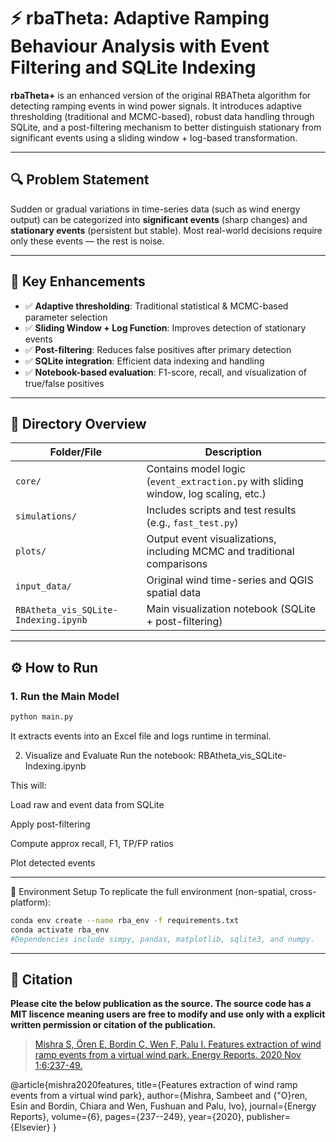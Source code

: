 # ⚡ rbaTheta: Adaptive Ramping Behaviour Analysis with Event Filtering and SQLite Indexing

**rbaTheta+** is an enhanced version of the original RBATheta algorithm for detecting ramping events in wind power signals. It introduces adaptive thresholding (traditional and MCMC-based), robust data handling through SQLite, and a post-filtering mechanism to better distinguish stationary from significant events using a sliding window + log-based transformation.

---

## 🔍 Problem Statement

Sudden or gradual variations in time-series data (such as wind energy output) can be categorized into **significant events** (sharp changes) and **stationary events** (persistent but stable). Most real-world decisions require only these events — the rest is noise.

---

## 🧠 Key Enhancements

- ✅ **Adaptive thresholding**: Traditional statistical & MCMC-based parameter selection  
- ✅ **Sliding Window + Log Function**: Improves detection of stationary events  
- ✅ **Post-filtering**: Reduces false positives after primary detection  
- ✅ **SQLite integration**: Efficient data indexing and handling  
- ✅ **Notebook-based evaluation**: F1-score, recall, and visualization of true/false positives

---

## 📁 Directory Overview

| Folder/File | Description |
|-------------|-------------|
| `core/` | Contains model logic (`event_extraction.py` with sliding window, log scaling, etc.) |
| `simulations/` | Includes scripts and test results (e.g., `fast_test.py`) |
| `plots/` | Output event visualizations, including MCMC and traditional comparisons |
| `input_data/` | Original wind time-series and QGIS spatial data |
| `RBAtheta_vis_SQLite-Indexing.ipynb` | Main visualization notebook (SQLite + post-filtering) |

---

## ⚙️ How to Run

### 1. Run the Main Model

```bash
python main.py
```

It extracts events into an Excel file and logs runtime in terminal.

2. Visualize and Evaluate
Run the notebook: RBAtheta_vis_SQLite-Indexing.ipynb 

This will:

Load raw and event data from SQLite

Apply post-filtering

Compute approx recall, F1, TP/FP ratios

Plot detected events

---

🧪 Environment Setup
To replicate the full environment (non-spatial, cross-platform):

```bash
conda env create --name rba_env -f requirements.txt
conda activate rba_env
#Dependencies include simpy, pandas, matplotlib, sqlite3, and numpy.
```

---

## 📝 Citation

**Please cite the below publication as the source. The source code has a MIT liscence meaning users are free to modify and use only with a explicit written permission or citation of the publication.**

> [Mishra S, Ören E, Bordin C, Wen F, Palu I. Features extraction of wind ramp events from a virtual wind park. Energy Reports. 2020 Nov 1;6:237-49.](https://doi.org/10.1016/j.egyr.2020.08.047)

@article{mishra2020features,
  title={Features extraction of wind ramp events from a virtual wind park},
  author={Mishra, Sambeet and {\"O}ren, Esin and Bordin, Chiara and Wen, Fushuan and Palu, Ivo},
  journal={Energy Reports},
  volume={6},
  pages={237--249},
  year={2020},
  publisher={Elsevier}
}

